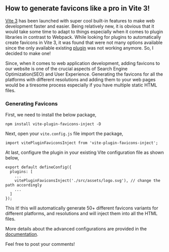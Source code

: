 ## How to generate favicons like a pro in Vite 3!

[Vite 3](https://vitejs.dev/) has been launched with super cool built-in features to make web development faster and easier. Being relatively new, it is obvious that it would take some time to adapt to things especially when it comes to plugin libraries in contrast to Webpack. While looking for plugins to automatically create favicons in Vite 3, it was found that were not many options available since the only available existing [plugin](https://www.npmjs.com/package/vite-plugin-favicon) was not working anymore. So, I decided to make one!

Since, when it comes to web application development, adding favicons to our website is one of the crucial aspects of Search Engine Optimization(SEO) and User Experience. Generating the favicons for all the platforms with different resolutions and adding them to your web pages would be a tiresome process especially if you have multiple static HTML files.

### Generating Favicons

First, we need to install the below package,

```
npm install vite-plugin-favicons-inject -D
``` 

Next, open your `vite.config.js` file import the package,

```
import vitePluginFaviconsInject from 'vite-plugin-favicons-inject';
``` 

At last, configure the plugin in your existing Vite configuration file as shown below,
```
export default defineConfig({
  plugins: [
    ...
    vitePluginFaviconsInject('./src/assets/logo.svg'), // change the path accordingly
    ...
  ]
});
```
This it! this will automatically generate 50+ different favicons variants for different platforms, and resolutions and will inject them into all the HTML files.

More details about the advanced configurations are provided in the [documentation](https://www.npmjs.com/package/vite-plugin-favicons-inject).

Feel free to post your comments!




